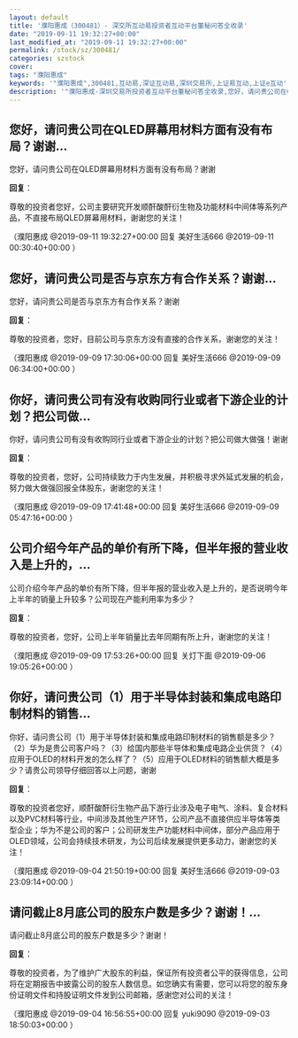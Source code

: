 ```yaml
---
layout: default
title: '濮阳惠成（300481）- 深交所互动易投资者互动平台董秘问答全收录'
date: "2019-09-11 19:32:27+00:00"
last_modified_at: "2019-09-11 19:32:27+00:00"
permalink: /stock/sz/300481/
categories: szstock
cover: 
tags: "濮阳惠成"
keywords: '"濮阳惠成",300481,互动易,深证互动易,深圳交易所,上证易互动,上证e互动'
description: '"濮阳惠成-深圳交易所投资者互动平台董秘问答全收录,您好，请问贵公司在QLED屏幕用材料方面有没有布局？谢谢"'
---
```


## 您好，请问贵公司在QLED屏幕用材料方面有没有布局？谢谢...

您好，请问贵公司在QLED屏幕用材料方面有没有布局？谢谢

**回复**：

尊敬的投资者您好，公司主要研究开发顺酐酸酐衍生物及功能材料中间体等系列产品，不直接布局QLED屏幕用材料，谢谢您的关注！ 

（濮阳惠成  @2019-09-11 19:32:27+00:00 回复 美好生活666  @2019-09-11 00:30:40+00:00 ）

## 您好，请问贵公司是否与京东方有合作关系？谢谢...

您好，请问贵公司是否与京东方有合作关系？谢谢

**回复**：

尊敬的投资者，您好，目前公司与京东方没有直接的合作关系，谢谢您的关注！ 

（濮阳惠成  @2019-09-09 17:30:06+00:00 回复 美好生活666  @2019-09-09 06:34:00+00:00 ）

## 你好，请问贵公司有没有收购同行业或者下游企业的计划？把公司做...

你好，请问贵公司有没有收购同行业或者下游企业的计划？把公司做大做强！谢谢

**回复**：

尊敬的投资者，您好，公司持续致力于内生发展，并积极寻求外延式发展的机会，努力做大做强回报全体股东，谢谢您的关注！ 

（濮阳惠成  @2019-09-09 17:41:48+00:00 回复 美好生活666  @2019-09-09 05:47:16+00:00 ）

## 公司介绍今年产品的单价有所下降，但半年报的营业收入是上升的，...

公司介绍今年产品的单价有所下降，但半年报的营业收入是上升的，是否说明今年上半年的销量上升较多？公司现在产能利用率为多少？

**回复**：

尊敬的投资者，您好，公司上半年销量比去年同期有所上升，谢谢您的关注！ 

（濮阳惠成  @2019-09-09 17:53:26+00:00 回复 关灯下面  @2019-09-06 19:05:26+00:00 ）

## 你好，请问贵公司（1）用于半导体封装和集成电路印制材料的销售...

你好，请问贵公司（1）用于半导体封装和集成电路印制材料的销售额是多少？（2）华为是贵公司客户吗？（3）给国内那些半导体和集成电路企业供货？（4）应用于OLED的材料开发的怎么样了？（5）应用于OLED材料的销售额大概是多少？请贵公司领导仔细回答以上问题，谢谢

**回复**：

尊敬的投资者您好，顺酐酸酐衍生物产品下游行业涉及电子电气、涂料、复合材料以及PVC材料等行业，中间涉及其他生产环节，公司产品不直接供应半导体等类型企业；华为不是公司的客户；公司研发生产功能材料中间体，部分产品应用于OLED领域，公司会持续技术研发，为公司后续发展提供更多动力，谢谢您的关注！ 

（濮阳惠成  @2019-09-04 21:50:19+00:00 回复 美好生活666  @2019-09-03 23:09:14+00:00 ）

## 请问截止8月底公司的股东户数是多少？谢谢！...

请问截止8月底公司的股东户数是多少？谢谢！

**回复**：

尊敬的投资者，为了维护广大股东的利益，保证所有投资者公平的获得信息，公司将在定期报告中披露公司的股东人数信息。如您确实有需要，您可以将您的股东身份证明文件和持股证明文件发到公司邮箱，感谢您对公司的关注！ 

（濮阳惠成  @2019-09-04 16:56:55+00:00 回复 yuki9090  @2019-09-03 18:50:03+00:00 ）

